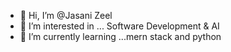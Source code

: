 - 👋 Hi, I’m @Jasani Zeel
- 👀 I’m interested in ... Software Development & AI
- 🌱 I’m currently learning ...mern stack and python
  

<!---
JasaniZeel4827/JasaniZeel4827 is a ✨ special ✨ repository because its `README.md` (this file) appears on your GitHub profile.
You can click the Preview link to take a look at your changes.
--->
